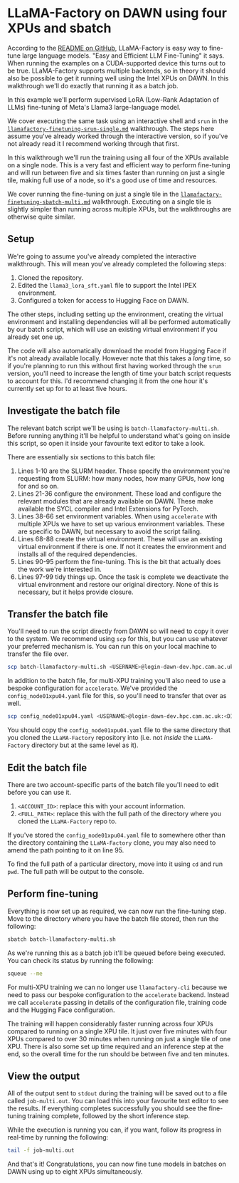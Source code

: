 # LLaMA-Factory on DAWN using four XPUs and sbatch

According to the [README on GitHub](https://github.com/hiyouga/LLaMA-Factory/), LLaMA-Factory is easy way to fine-tune large language models. "Easy and Efficient LLM Fine-Tuning" it says. When running the examples on a CUDA-supported device this turns out to be true. LLaMA-Factory supports multiple backends, so in theory it should also be possible to get it running well using the Intel XPUs on DAWN. In this walkthrough we'll do exactly that running it as a batch job.

In this example we'll perform supervised LoRA (Low-Rank Adaptation of LLMs) fine-tuning of Meta's Llama3 large-language model.

We cover executing the same task using an interactive shell and `srun` in the [`llamafactory-finetuning-srun-single.md`](llamafactory-finetuning-sbatch-single.md) walkthrough. The steps here assume you've already worked through the interactive version, so if you've not already read it I recommend working through that first.

In this walkthrough we'll run the training using all four of the XPUs available on a single node. This is a very fast and efficient way to perform fine-tuning and will run between five and six times faster than running on just a single tile, making full use of a node, so it's a good use of time and resources.

We cover running the fine-tuning on just a single tile in the [`llamafactory-finetuning-sbatch-multi.md`](llamafactory-finetuning-sbatch-multi.md) walkthrough. Executing on a single tile is slightly simpler than running across multiple XPUs, but the walkthroughs are otherwise quite similar.

## Setup

We're going to assume you've already completed the interactive walkthrough. This will mean you've already completed the following steps:

1. Cloned the repository.
2. Edited the `llama3_lora_sft.yaml` file to support the Intel IPEX environment.
3. Configured a token for access to Hugging Face on DAWN.

The other steps, including setting up the environment, creating the virtual environment and installing dependencies will all be performed automatically by our batch script, which will use an existing virtual environment if you already set one up.

The code will also automatically download the model from Hugging Face if it's not already available locally. However note that this takes a *long* time, so if you're planning to run this without first having worked through the `srun` version, you'll need to increase the length of time your batch script requests to account for this. I'd recommend changing it from the one hour it's currently set up for to at least five hours.

## Investigate the batch file

The relevant batch script we'll be using is `batch-llamafactory-multi.sh`. Before running anything it'll be helpful to understand what's going on inside this script, so open it inside your favourite text editor to take a look.

There are essentially six sections to this batch file:

1. Lines 1-10 are the SLURM header. These specify the environment you're requesting from SLURM: how many nodes, how many GPUs, how long for and so on.
2. Lines 21-36 configure the environment. These load and configure the relevant modules that are already available on DAWN. These make available the SYCL compiler and Intel Extensions for PyTorch.
3. Lines 38-66 set environment variables. When using `accelerate` with multiple XPUs we have to set up various environment variables. These are specific to DAWN, but necessary to avoid the script failing.
4. Lines 68-88 create the virtual environment. These will use an existing virtual environment if there is one. If not it creates the environment and installs all of the required dependencies.
5. Lines 90-95 perform the fine-tuning. This is the bit that actually does the work we're interested in.
6. Lines 97-99 tidy things up. Once the task is complete we deactivate the virtual environment and restore our original directory. None of this is necessary, but it helps provide closure.

## Transfer the batch file

You'll need to run the script directly from DAWN so will need to copy it over to the system. We recommend using `scp` for this, but you can use whatever your preferred mechanism is. You can run this on your local machine to transfer the file over.

```sh
scp batch-llamafactory-multi.sh <USERNAME>@login-dawn-dev.hpc.cam.ac.uk:<DIRECTORY_TO_STORE_FILE>
```

In addition to the batch file, for multi-XPU training you'll also need to use a bespoke configuration for `accelerate`. We've provided the `config_node01xpu04.yaml` file for this, so you'll need to transfer that over as well.

```sh
scp config_node01xpu04.yaml <USERNAME>@login-dawn-dev.hpc.cam.ac.uk:<DIRECTORY_TO_STORE_FILE>
```

You should copy the `config_node01xpu04.yaml` file to the same directory that you cloned the `LLaMA-Factory` repository into (i.e. not *inside* the `LLaMA-Factory` directory but at the same level as it).

## Edit the batch file

There are two account-specific parts of the batch file you'll need to edit before you can use it.

1. `<ACCOUNT_ID>`: replace this with your account information.
2. `<FULL_PATH>`: replace this with the full path of the directory where you cloned the `LLaMA-Factory` repo to.

If you've stored the `config_node01xpu04.yaml` file to somewhere other than the directory containing the `LLaMA-Factory` clone, you may also need to amend the path pointing to it on line 95.

To find the full path of a particular directory, move into it using `cd` and run `pwd`. The full path will be output to the console.

## Perform fine-tuning

Everything is now set up as required, we can now run the fine-tuning step. Move to the directory where you have the batch file stored, then run the following:

```sh
sbatch batch-llamafactory-multi.sh
```

As we're running this as a batch job it'll be queued before being executed. You can check its status by running the following:

```sh
squeue --me
```

For multi-XPU training we can no longer use `llamafactory-cli` because we need to pass our bespoke configuration to the `accelerate` backend. Instead we call `accelerate` passing in details of the configuration file, training code and the Hugging Face configuration.

The training will happen considerably faster running across four XPUs compared to running on a single XPU tile. It just over five minutes with four XPUs compared to over 30 minutes when running on just a single tile of one XPU. There is also some set up time required and an inference step at the end, so the overall time for the run should be between five and ten minutes.

## View the output

All of the output sent to `stdout` during the training will be saved out to a file called `job-multi.out`. You can load this into your favourite text editor to see the results. If everything completes successfully you should see the fine-tuning training complete, followed by the short inference step.

While the execution is running you can, if you want, follow its progress in real-time by running the following:

```sh
tail -f job-multi.out
```

And that's it! Congratulations, you can now fine tune models in batches on DAWN using up to eight XPUs simultaneously.

